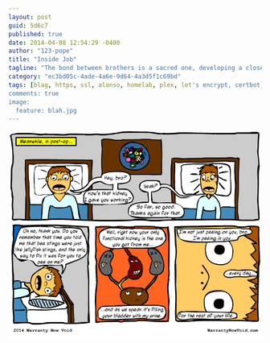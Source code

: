 ```yaml
---
layout: post
guid: 5d6c7
published: true
date: 2014-04-08 12:54:29 -0400
author: "123-pope"
title: "Inside Job"
tagline: "The bond between brothers is a sacred one, developing a closeness that many other people will never know in their lives. Sometimes... it\'s a little bit too close."
category: "ec3bd05c-4ade-4a6e-9d64-4a3d5f1c69bd"
tags: [blag, https, ssl, alonso, homelab, plex, let's encrypt, certbot]
comments: true
image:
  feature: blah.jpg
---
```


![](/assets/img/lol/Kidney.png "Just you wait until you need a new colon.")